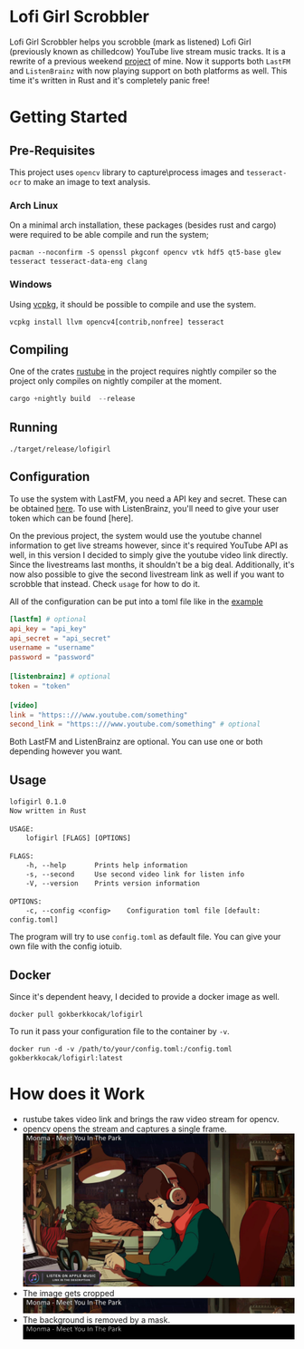 # Lofi Girl Scrobbler 

Lofi Girl Scrobbler helps you scrobble (mark as listened) Lofi Girl (previously known as chilledcow) YouTube live stream music tracks. It is a rewrite of a previous weekend [project](https://github.com/gokberkkocak/chilledcow-scrobbler/) of mine. Now it supports both ```LastFM``` and ```ListenBrainz``` with now playing support on both platforms as well. This time it's written in Rust and it's completely panic free!

# Getting Started

## Pre-Requisites 

This project uses ```opencv``` library to capture\process images and ```tesseract-ocr``` to make an image to text analysis.

### Arch Linux

On a minimal arch installation, these packages (besides rust and cargo) were required to be able compile and run the system;

```
pacman --noconfirm -S openssl pkgconf opencv vtk hdf5 qt5-base glew tesseract tesseract-data-eng clang

```

### Windows

Using [vcpkg](https://github.com/microsoft/vcpkg), it should be possible to compile and use the system.

```
vcpkg install llvm opencv4[contrib,nonfree] tesseract
```

## Compiling

One of the crates [rustube](https://lib.rs/crates/rustube) in the project requires nightly compiler so the project only compiles on nightly compiler at the moment.

```rust
cargo +nightly build  --release
```

## Running

```
./target/release/lofigirl
```

## Configuration

To use the system with LastFM, you need a API key and secret. These can be obtained [here](https://www.last.fm/api/account/create). To use with ListenBrainz, you'll need to give your user token which can be found [here].

On the previous project, the system would use the youtube channel information to get live streams however, since it's required YouTube API as well, in this version I decided to simply give the youtube video link directly. Since the livestreams last months, it shouldn't be a big deal. Additionally, it's now also possible to give the second livestream link as well if you want to scrobble that instead. Check ```usage``` for how to do it.

All of the configuration can be put into a toml file like in the [example](https://github.com/gokberkkocak/lofigirl/blob/main/example_config.toml)

```toml
[lastfm] # optional
api_key = "api_key"
api_secret = "api_secret"
username = "username"
password = "password"

[listenbrainz] # optional
token = "token"

[video]
link = "https::///www.youtube.com/something"
second_link = "https::///www.youtube.com/something" # optional
```

Both LastFM and ListenBrainz are optional. You can use one or both depending however you want.

## Usage

```
lofigirl 0.1.0
Now written in Rust

USAGE:
    lofigirl [FLAGS] [OPTIONS]

FLAGS:
    -h, --help       Prints help information
    -s, --second     Use second video link for listen info
    -V, --version    Prints version information

OPTIONS:
    -c, --config <config>    Configuration toml file [default: config.toml]
```
The program will try to use ```config.toml``` as default file. You can give your own file with the config iotuib.

## Docker

Since it's dependent heavy, I decided to provide a docker image as well. 

```
docker pull gokberkkocak/lofigirl
```

To run it pass your configuration file to the container by ```-v```.

```
docker run -d -v /path/to/your/config.toml:/config.toml gokberkkocak/lofigirl:latest 
```

# How does it Work

- rustube takes video link and brings the raw video stream for opencv.
- opencv opens the stream and captures a single frame.
![full](images/example_1_full.jpg)
- The image gets cropped
![cropped](images/example_1_cropped.jpg)
- The background is removed by a mask.
![masked](images/example_1_masked.jpg)
